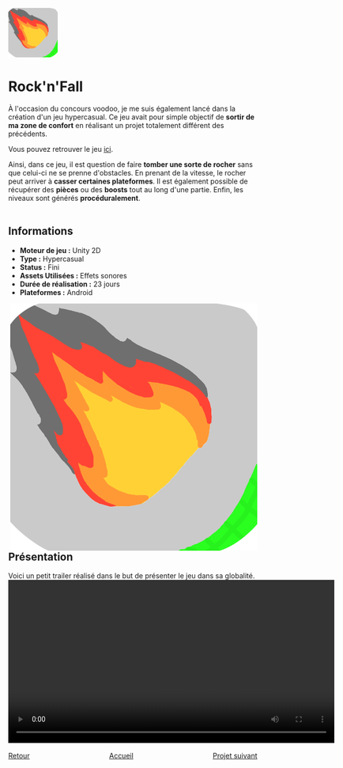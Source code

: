<a href="https://play.google.com/store/apps/details?id=com.McDown.RocknFall"> <img src="./Images/Rock'n'Fall_1.png" alt="Rock'n'Fall Logo" width="100" height="100"></a>

# Rock'n'Fall

  À l'occasion du concours voodoo, je me suis également lancé dans la création d'un jeu hypercasual. Ce jeu avait pour simple objectif de **sortir de ma zone de confort** en réalisant un projet totalement différent des précédents.

  Vous pouvez retrouver le jeu [ici](https://play.google.com/store/apps/details?id=com.McDown.RocknFall).
  
  Ainsi, dans ce jeu, il est question de faire **tomber une sorte de rocher** sans que celui-ci ne se prenne d'obstacles. En prenant de la vitesse, le rocher peut arriver à **casser certaines plateformes**. Il est également possible de récupérer des **pièces** ou des **boosts** tout au long d'une partie. Enfin, les niveaux sont générés **procéduralement**.
<br><br>

## Informations
<p>
<ul>
  <li><b>Moteur de jeu :</b> Unity 2D</li>
  <li><b>Type :</b> Hypercasual</li>
  <li><b>Status :</b> Fini</li>
  <li><b>Assets Utilisées :</b> Effets sonores</li>
  <li><b>Durée de réalisation :</b> 23 jours</li>
  <li><b>Plateformes :</b> Android</li>
</ul>
  <img src="./Images/Rock'n'Fall_1.png" alt="Lien vers Github" style="float: right;">
</p>
<br><br>

## Présentation
  Voici un petit trailer réalisé dans le but de présenter le jeu dans sa globalité.
<video width="660" controls>
  <source src="./Videos/TrailerRock'n'Fall.mp4" type="video/mp4">
  Votre navigateur ne supporte pas la lecture de vidéos HTML5.
</video>
<br>

<div style="display: flex; justify-content: space-between;">
    <div><a href="./slacken.html">Retour</a></div>
    <div><a href="./index.html">Accueil</a></div>
    <div><a href="./punkfighter.html">Projet suivant</a></div>
</div>

